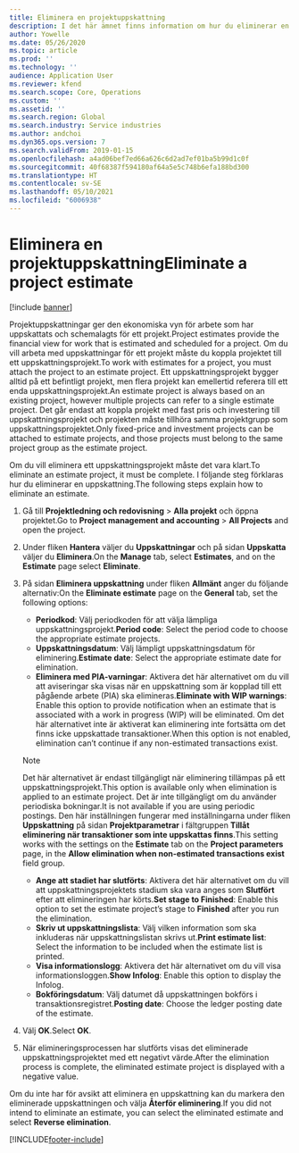 ```yaml
---
title: Eliminera en projektuppskattning
description: I det här ämnet finns information om hur du eliminerar en projektuppskattning efter att den har slutförts.
author: Yowelle
ms.date: 05/26/2020
ms.topic: article
ms.prod: ''
ms.technology: ''
audience: Application User
ms.reviewer: kfend
ms.search.scope: Core, Operations
ms.custom: ''
ms.assetid: ''
ms.search.region: Global
ms.search.industry: Service industries
ms.author: andchoi
ms.dyn365.ops.version: 7
ms.search.validFrom: 2019-01-15
ms.openlocfilehash: a4ad06bef7ed66a626c6d2ad7ef01ba5b99d1c0f
ms.sourcegitcommit: 40f68387f594180af64a5e5c748b6efa188bd300
ms.translationtype: HT
ms.contentlocale: sv-SE
ms.lasthandoff: 05/10/2021
ms.locfileid: "6006938"
---
```

# <a name="eliminate-a-project-estimate"></a><span data-ttu-id="98a53-103">Eliminera en projektuppskattning</span><span class="sxs-lookup"><span data-stu-id="98a53-103">Eliminate a project estimate</span></span>

[!include [banner](../includes/banner.md)]

<span data-ttu-id="98a53-104">Projektuppskattningar ger den ekonomiska vyn för arbete som har uppskattats och schemalagts för ett projekt.</span><span class="sxs-lookup"><span data-stu-id="98a53-104">Project estimates provide the financial view for work that is estimated and scheduled for a project.</span></span> <span data-ttu-id="98a53-105">Om du vill arbeta med uppskattningar för ett projekt måste du koppla projektet till ett uppskattningsprojekt.</span><span class="sxs-lookup"><span data-stu-id="98a53-105">To work with estimates for a project, you must attach the project to an estimate project.</span></span> <span data-ttu-id="98a53-106">Ett uppskattningsprojekt bygger alltid på ett befintligt projekt, men flera projekt kan emellertid referera till ett enda uppskattningsprojekt.</span><span class="sxs-lookup"><span data-stu-id="98a53-106">An estimate project is always based on an existing project, however multiple projects can refer to a single estimate project.</span></span> <span data-ttu-id="98a53-107">Det går endast att koppla projekt med fast pris och investering till uppskattningsprojekt och projekten måste tillhöra samma projektgrupp som uppskattningsprojektet.</span><span class="sxs-lookup"><span data-stu-id="98a53-107">Only fixed-price and investment projects can be attached to estimate projects, and those projects must belong to the same project group as the estimate project.</span></span>

<span data-ttu-id="98a53-108">Om du vill eliminera ett uppskattningsprojekt måste det vara klart.</span><span class="sxs-lookup"><span data-stu-id="98a53-108">To eliminate an estimate project, it must be complete.</span></span> <span data-ttu-id="98a53-109">I följande steg förklaras hur du eliminerar en uppskattning.</span><span class="sxs-lookup"><span data-stu-id="98a53-109">The following steps explain how to eliminate an estimate.</span></span>

1. <span data-ttu-id="98a53-110">Gå till **Projektledning och redovisning** > **Alla projekt** och öppna projektet.</span><span class="sxs-lookup"><span data-stu-id="98a53-110">Go to **Project management and accounting** > **All Projects** and open the project.</span></span> 
2. <span data-ttu-id="98a53-111">Under fliken **Hantera** väljer du **Uppskattningar** och på sidan **Uppskatta** väljer du **Eliminera**.</span><span class="sxs-lookup"><span data-stu-id="98a53-111">On the **Manage** tab, select **Estimates**, and on the **Estimate** page select **Eliminate**.</span></span>
3. <span data-ttu-id="98a53-112">På sidan **Eliminera uppskattning** under fliken **Allmänt** anger du följande alternativ:</span><span class="sxs-lookup"><span data-stu-id="98a53-112">On the **Eliminate estimate** page on the **General** tab, set the following options:</span></span>

   - <span data-ttu-id="98a53-113">**Periodkod**: Välj periodkoden för att välja lämpliga uppskattningsprojekt.</span><span class="sxs-lookup"><span data-stu-id="98a53-113">**Period code**: Select the period code to choose the appropriate estimate projects.</span></span> 
   - <span data-ttu-id="98a53-114">**Uppskattningsdatum**: Välj lämpligt uppskattningsdatum för eliminering.</span><span class="sxs-lookup"><span data-stu-id="98a53-114">**Estimate date**: Select the appropriate estimate date for elimination.</span></span>
   - <span data-ttu-id="98a53-115">**Eliminera med PIA-varningar**: Aktivera det här alternativet om du vill att aviseringar ska visas när en uppskattning som är kopplad till ett pågående arbete (PIA) ska elimineras.</span><span class="sxs-lookup"><span data-stu-id="98a53-115">**Eliminate with WIP warnings**: Enable this option to provide notification when an estimate that is associated with a work in progress (WIP) will be eliminated.</span></span> <span data-ttu-id="98a53-116">Om det här alternativet inte är aktiverat kan eliminering inte fortsätta om det finns icke uppskattade transaktioner.</span><span class="sxs-lookup"><span data-stu-id="98a53-116">When this option is not enabled, elimination can’t continue if any non-estimated transactions exist.</span></span> 
   > [!NOTE]
   > <span data-ttu-id="98a53-117">Det här alternativet är endast tillgängligt när eliminering tillämpas på ett uppskattningsprojekt.</span><span class="sxs-lookup"><span data-stu-id="98a53-117">This option is available only when elimination is applied to an estimate project.</span></span> <span data-ttu-id="98a53-118">Det är inte tillgängligt om du använder periodiska bokningar.</span><span class="sxs-lookup"><span data-stu-id="98a53-118">It is not available if you are using periodic postings.</span></span> <span data-ttu-id="98a53-119">Den här inställningen fungerar med inställningarna under fliken **Uppskattning** på sidan **Projektparametrar** i fältgruppen **Tillåt eliminering när transaktioner som inte uppskattas finns**.</span><span class="sxs-lookup"><span data-stu-id="98a53-119">This setting works with the settings on the **Estimate** tab on the **Project parameters** page, in the **Allow elimination when non-estimated transactions exist** field group.</span></span>
   - <span data-ttu-id="98a53-120">**Ange att stadiet har slutförts**: Aktivera det här alternativet om du vill att uppskattningsprojektets stadium ska vara anges som **Slutfört** efter att elimineringen har körts.</span><span class="sxs-lookup"><span data-stu-id="98a53-120">**Set stage to Finished**: Enable this option to set the estimate project’s stage to **Finished** after you run the elimination.</span></span>
   - <span data-ttu-id="98a53-121">**Skriv ut uppskattningslista**: Välj vilken information som ska inkluderas när uppskattningslistan skrivs ut.</span><span class="sxs-lookup"><span data-stu-id="98a53-121">**Print estimate list**: Select the information to be included when the estimate list is printed.</span></span>
   - <span data-ttu-id="98a53-122">**Visa informationslogg**: Aktivera det här alternativet om du vill visa informationsloggen.</span><span class="sxs-lookup"><span data-stu-id="98a53-122">**Show Infolog**: Enable this option to display the Infolog.</span></span>
   - <span data-ttu-id="98a53-123">**Bokföringsdatum**: Välj datumet då uppskattningen bokförs i transaktionsregistret.</span><span class="sxs-lookup"><span data-stu-id="98a53-123">**Posting date**: Choose the ledger posting date of the estimate.</span></span>

4.  <span data-ttu-id="98a53-124">Välj **OK**.</span><span class="sxs-lookup"><span data-stu-id="98a53-124">Select **OK**.</span></span>
5. <span data-ttu-id="98a53-125">När elimineringsprocessen har slutförts visas det eliminerade uppskattningsprojektet med ett negativt värde.</span><span class="sxs-lookup"><span data-stu-id="98a53-125">After the elimination process is complete, the eliminated estimate project is displayed with a negative value.</span></span> 

<span data-ttu-id="98a53-126">Om du inte har för avsikt att eliminera en uppskattning kan du markera den eliminerade uppskattningen och välja **Återför eliminering**.</span><span class="sxs-lookup"><span data-stu-id="98a53-126">If you did not intend to eliminate an estimate, you can select the eliminated estimate and select **Reverse elimination**.</span></span>   


[!INCLUDE[footer-include](../includes/footer-banner.md)]